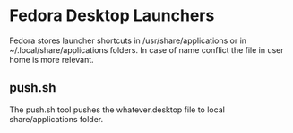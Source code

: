 Fedora Desktop Launchers
========================

Fedora stores launcher shortcuts in /usr/share/applications or in ~/.local/share/applications folders. In case of name conflict the file in user home is more relevant.

push.sh
-------
The push.sh tool pushes the whatever.desktop file to local share/applications folder.

